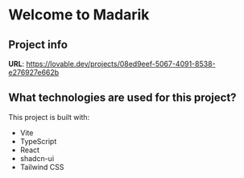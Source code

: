 # Welcome to Madarik

## Project info

**URL**: https://lovable.dev/projects/08ed9eef-5067-4091-8538-e276927e662b

## What technologies are used for this project?

This project is built with:

- Vite
- TypeScript
- React
- shadcn-ui
- Tailwind CSS
